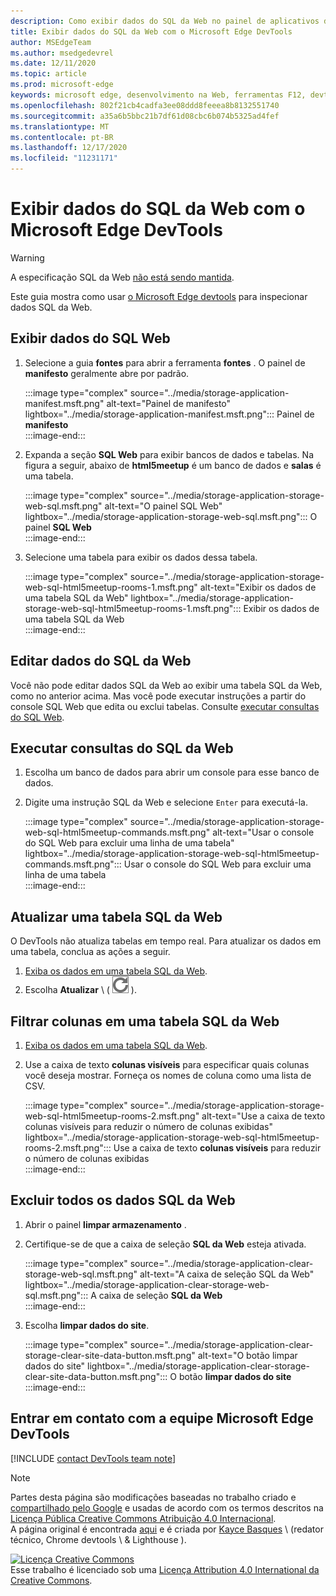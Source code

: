 ```yaml
---
description: Como exibir dados do SQL da Web no painel de aplicativos do Microsoft Edge DevTools.
title: Exibir dados do SQL da Web com o Microsoft Edge DevTools
author: MSEdgeTeam
ms.author: msedgedevrel
ms.date: 12/11/2020
ms.topic: article
ms.prod: microsoft-edge
keywords: microsoft edge, desenvolvimento na Web, ferramentas F12, devtools
ms.openlocfilehash: 802f21cb4cadfa3ee08ddd8feeea8b8132551740
ms.sourcegitcommit: a35a6b5bbc21b7df61d08cbc6b074b5325ad4fef
ms.translationtype: MT
ms.contentlocale: pt-BR
ms.lasthandoff: 12/17/2020
ms.locfileid: "11231171"
---
```

<!-- Copyright Kayce Basques 

   Licensed under the Apache License, Version 2.0 (the "License");
   you may not use this file except in compliance with the License.
   You may obtain a copy of the License at

       https://www.apache.org/licenses/LICENSE-2.0

   Unless required by applicable law or agreed to in writing, software
   distributed under the License is distributed on an "AS IS" BASIS,
   WITHOUT WARRANTIES OR CONDITIONS OF ANY KIND, either express or implied.
   See the License for the specific language governing permissions and
   limitations under the License.  -->

# Exibir dados do SQL da Web com o Microsoft Edge DevTools  

> [!WARNING]
> A especificação SQL da Web [não está sendo mantida][W3CWebSQLStatus].  

Este guia mostra como usar [o Microsoft Edge devtools][MicrosoftEdgeDevTools] para inspecionar dados SQL da Web.  

## Exibir dados do SQL Web  

1.  Selecione a guia **fontes** para abrir a ferramenta **fontes** .  O painel de **manifesto** geralmente abre por padrão.  
    
    :::image type="complex" source="../media/storage-application-manifest.msft.png" alt-text="Painel de manifesto" lightbox="../media/storage-application-manifest.msft.png":::
       Painel de **manifesto**  
    :::image-end:::  
    
1.  Expanda a seção **SQL Web** para exibir bancos de dados e tabelas.  Na figura a seguir, abaixo de **html5meetup** é um banco de dados e **salas** é uma tabela.  
    
    :::image type="complex" source="../media/storage-application-storage-web-sql.msft.png" alt-text="O painel SQL Web" lightbox="../media/storage-application-storage-web-sql.msft.png":::
       O painel **SQL Web**  
    :::image-end:::  
    
1.  Selecione uma tabela para exibir os dados dessa tabela.  
    
    :::image type="complex" source="../media/storage-application-storage-web-sql-html5meetup-rooms-1.msft.png" alt-text="Exibir os dados de uma tabela SQL da Web" lightbox="../media/storage-application-storage-web-sql-html5meetup-rooms-1.msft.png":::
       Exibir os dados de uma tabela SQL da Web  
    :::image-end:::  
    
## Editar dados do SQL da Web  

Você não pode editar dados SQL da Web ao exibir uma tabela SQL da Web, como no anterior acima.  Mas você pode executar instruções a partir do console SQL Web que edita ou exclui tabelas.  Consulte [executar consultas do SQL Web](#run-web-sql-queries).  

## Executar consultas do SQL da Web  

1.  Escolha um banco de dados para abrir um console para esse banco de dados.  
1.  Digite uma instrução SQL da Web e selecione `Enter` para executá-la.  
    
    :::image type="complex" source="../media/storage-application-storage-web-sql-html5meetup-commands.msft.png" alt-text="Usar o console do SQL Web para excluir uma linha de uma tabela" lightbox="../media/storage-application-storage-web-sql-html5meetup-commands.msft.png":::
       Usar o console do SQL Web para excluir uma linha de uma tabela  
    :::image-end:::  
    
## Atualizar uma tabela SQL da Web  

O DevTools não atualiza tabelas em tempo real.  Para atualizar os dados em uma tabela, conclua as ações a seguir.  

1.  [Exiba os dados em uma tabela SQL da Web](#view-web-sql-data).  
1.  Escolha **Atualizar** \ ( ![ Atualizar ][ImageRefreshIcon] \).  
    
## Filtrar colunas em uma tabela SQL da Web  

1.  [Exiba os dados em uma tabela SQL da Web](#view-web-sql-data).  
1.  Use a caixa de texto **colunas visíveis** para especificar quais colunas você deseja mostrar.  Forneça os nomes de coluna como uma lista de CSV.  
    
    :::image type="complex" source="../media/storage-application-storage-web-sql-html5meetup-rooms-2.msft.png" alt-text="Use a caixa de texto colunas visíveis para reduzir o número de colunas exibidas" lightbox="../media/storage-application-storage-web-sql-html5meetup-rooms-2.msft.png":::
       Use a caixa de texto **colunas visíveis** para reduzir o número de colunas exibidas  
    :::image-end:::  
    
## Excluir todos os dados SQL da Web  

1.  Abrir o painel **limpar armazenamento** .  
1.  Certifique-se de que a caixa de seleção **SQL da Web** esteja ativada.  
    
    :::image type="complex" source="../media/storage-application-clear-storage-web-sql.msft.png" alt-text="A caixa de seleção SQL da Web" lightbox="../media/storage-application-clear-storage-web-sql.msft.png":::
       A caixa de seleção **SQL da Web**  
    :::image-end:::  
    
1.  Escolha **limpar dados do site**.  
    
    :::image type="complex" source="../media/storage-application-clear-storage-clear-site-data-button.msft.png" alt-text="O botão limpar dados do site" lightbox="../media/storage-application-clear-storage-clear-site-data-button.msft.png":::
       O botão **limpar dados do site**  
    :::image-end:::  
    
## Entrar em contato com a equipe Microsoft Edge DevTools  

[!INCLUDE [contact DevTools team note](../includes/contact-devtools-team-note.md)]  

<!-- image links -->  

[ImageRefreshIcon]: ../media/refresh-icon.msft.png  

<!-- links -->  

[MicrosoftEdgeDevTools]: ../../devtools-guide-chromium/index.md "Ferramentas de desenvolvedor do Microsoft Edge (Chromium) | Documentos da Microsoft"  

[W3CWebSQLStatus]: https://w3.org/TR/webdatabase/#status-of-this-document "Banco de dados SQL Web | W3C"  

> [!NOTE]
> Partes desta página são modificações baseadas no trabalho criado e [compartilhado pelo Google][GoogleSitePolicies] e usadas de acordo com os termos descritos na [Licença Pública Creative Commons Atribuição 4.0 Internacional][CCA4IL].  
> A página original é encontrada [aqui](https://developers.google.com/web/tools/chrome-devtools/storage/websql) e é criada por [Kayce Basques][KayceBasques] \ (redator técnico, Chrome devtools \ & Lighthouse \).  

[![Licença Creative Commons][CCby4Image]][CCA4IL]  
Esse trabalho é licenciado sob uma [Licença Attribution 4.0 International da Creative Commons][CCA4IL].  

[CCA4IL]: https://creativecommons.org/licenses/by/4.0  
[CCby4Image]: https://i.creativecommons.org/l/by/4.0/88x31.png  
[GoogleSitePolicies]: https://developers.google.com/terms/site-policies  
[KayceBasques]: https://developers.google.com/web/resources/contributors/kaycebasques  
